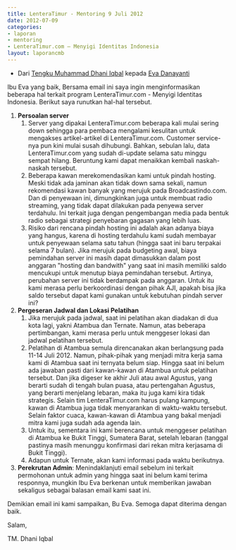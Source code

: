 ```yaml
---
title: LenteraTimur - Mentoring 9 Juli 2012
date: 2012-07-09
categories:
- laporan
- mentoring
- LenteraTimur.com – Menyigi Identitas Indonesia
layout: laporancmb
---
```


* Dari [Tengku Muhammad Dhani Iqbal](http://wiki.ciptamedia.org/wiki/Tengku_Muhammad_Dhani_Iqbal) kepada [Eva Danayanti](http://wiki.ciptamedia.org/wiki/Eva_Danayanti)

Ibu Eva yang baik, Bersama email ini saya ingin menginformasikan beberapa hal terkait program LenteraTimur.com - Menyigi Identitas Indonesia. Berikut saya runutkan hal-hal tersebut. 

1. **Persoalan server**
   1. Server yang dipakai LenteraTimur.com beberapa kali mulai sering down sehingga para pembaca mengalami kesulitan untuk mengakses artikel-artikel di LenteraTimur.com. Customer service-nya pun kini mulai susah dihubungi. Bahkan, sebulan lalu, data LenteraTimur.com yang sudah di-update selama satu minggu sempat hilang. Beruntung kami dapat menaikkan kembali naskah-naskah tersebut.
   2. Beberapa kawan merekomendasikan kami untuk pindah hosting. Meski tidak ada jaminan akan tidak down sama sekali, namun rekomendasi kawan banyak yang merujuk pada Broadcastindo.com. Dan di penyewaan ini, dimungkinkan juga untuk membuat radio streaming, yang tidak dapat dilakukan pada penyewa server terdahulu. Ini terkait juga dengan pengembangan media pada bentuk radio sebagai strategi penyebaran gagasan yang lebih luas.
   3. Risiko dari rencana pindah hosting ini adalah akan adanya biaya yang hangus, karena di hosting terdahulu kami sudah membayar untuk penyewaan selama satu tahun (hingga saat ini baru terpakai selama 7 bulan). Jika merujuk pada budgeting awal, biaya pemindahan server ini masih dapat dimasukkan dalam post anggaran "hosting dan bandwith" yang saat ini masih memiliki saldo mencukupi untuk menutup biaya pemindahan tersebut. Artinya, perubahan server ini tidak berdampak pada anggaran. Untuk itu kami merasa perlu berkoordinasi dengan pihak AJI, apakah bisa jika saldo tersebut dapat kami gunakan untuk kebutuhan pindah server ini?
2. **Pergeseran Jadwal dan Lokasi Pelatihan**
   1. Jika merujuk pada jadwal, saat ini pelatihan akan diadakan di dua kota lagi, yakni Atambua dan Ternate. Namun, atas beberapa pertimbangan, kami merasa perlu untuk menggeser lokasi dan jadwal pelatihan tersebut.
   2. Pelatihan di Atambua semula direncanakan akan berlangsung pada 11-14 Juli 2012. Namun, pihak-pihak yang menjadi mitra kerja sama kami di Atambua saat ini ternyata belum siap. Hingga saat ini belum ada jawaban pasti dari kawan-kawan di Atambua untuk pelatihan tersebut. Dan jika digeser ke akhir Juli atau awal Agustus, yang berarti sudah di tengah bulan puasa, atau pertengahan Agustus, yang berarti menjelang lebaran, maka itu juga kami kira tidak strategis. Selain tim LenteraTimur.com harus pulang kampung, kawan di Atambua juga tidak menyarankan di waktu-waktu tersebut. Selain faktor cuaca, kawan-kawan di Atambua yang bakal menjadi mitra kami juga sudah ada agenda lain.
   3. Untuk itu, sementara ini kami berencana untuk menggeser pelatihan di Atambua ke Bukit Tinggi, Sumatera Barat, setelah lebaran (tanggal pastinya masih menunggu konfirmasi dari rekan mitra kerjasama di Bukit Tinggi).
   4. Adapun untuk Ternate, akan kami informasi pada waktu berikutnya.
3. **Perekrutan Admin**: Menindaklanjuti email sebelum ini terkait permohonan untuk admin yang hingga saat ini belum kami terima responnya, mungkin Ibu Eva berkenan untuk memberikan jawaban sekaligus sebagai balasan email kami saat ini.   

Demikian email ini kami sampaikan, Bu Eva. Semoga dapat diterima dengan baik.

Salam,

TM. Dhani Iqbal 
